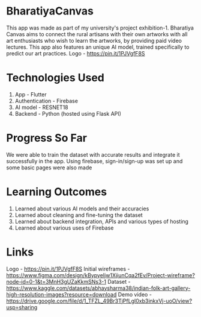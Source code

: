 # BharatiyaCanvas
This app was made as part of my university's project exhibition-1. 
Bharatiya Canvas aims to connect the rural artisans with their own artworks with all art enthusiasts who wish to learn the artworks, by providing paid video lectures. This app also features an unique AI model, trained specifically to predict our art practices. Logo - https://pin.it/1PJVgfF8S

# Technologies Used
1) App - Flutter
2) Authentication - Firebase
3) AI model - RESNET18
4) Backend - Python (hosted using Flask API)

# Progress So Far
We were able to train the dataset with accurate results and integrate it successfully in the app. Using firebase, sign-in/sign-up was set up and some basic pages were also made

# Learning Outcomes
1) Learned about various AI models and their accuracies
2) Learned about cleaning and fine-tuning the dataset
3) Learned about backend integration, APIs and various types of hosting
4) Learned about various uses of Firebase

# Links
Logo - https://pin.it/1PJVgfF8S
Initial wireframes - https://www.figma.com/design/kBypyeIjw1XjiunCqa2fEv/Project-wireframe?node-id=0-1&t=3MnH3gUZaKkmSNs3-1
Dataset - https://www.kaggle.com/datasets/abhaysharma38/indian-folk-art-gallery-high-resolution-images?resource=download
Demo video - https://drive.google.com/file/d/1_TFZL_49Br3TjPfLgI0xb3inkxVj-uoO/view?usp=sharing
